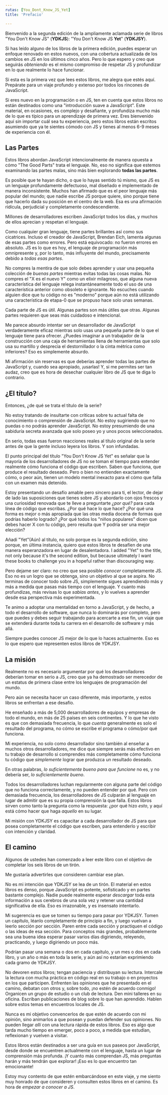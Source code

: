 ```yaml
---
rutas: [You_Dont_Know_JS_Yet]
title: 'Prefacio'

---
```


Bienvenido a la segunda edición de la ampliamente aclamada serie de libros "You Don't Know JS" (**YDKJS**): "You Don't Know JS **Yet**" (**YDKJSY**).

Si has leído alguno de los libros de la primera edición, puedes esperar un enfoque renovado en estos nuevos, con una cobertura actualizada de los cambios en JS en los últimos cinco años. Pero lo que espero y creo que seguirás *obteniendo* es el mismo compromiso de respetar JS y profundizar en lo que realmente lo hace funcionar.

Si esta es la primera vez que lees estos libros, me alegra que estés aquí. Prepárate para un viaje profundo y extenso por todos los rincones de JavaScript.

Si eres nuevo en la programación o en JS, ten en cuenta que estos libros no están destinados como una "introducción suave a JavaScript". Este material, en ocasiones, es complejo y desafiante, y profundiza mucho más de lo que es típico para un aprendizaje de primera vez. Eres bienvenido aquí sin importar cuál sea tu experiencia, pero estos libros están escritos asumiendo que ya te sientes cómodo con JS y tienes al menos 6-9 meses de experiencia con él.

## Las Partes

Estos libros abordan JavaScript intencionalmente de manera opuesta a cómo "The Good Parts" trata el lenguaje. No, eso no significa que estemos examinando las partes malas, sino más bien explorando **todas las partes**.

Es posible que te hayan dicho, o que lo hayas sentido tú mismo, que JS es un lenguaje profundamente defectuoso, mal diseñado e implementado de manera inconsistente. Muchos han afirmado que es el peor lenguaje más popular del mundo; que nadie escribe JS porque quiere, sino porque tiene que hacerlo dada su posición en el centro de la web. Esa es una afirmación ridícula, perjudicial y completamente condescendiente.

Millones de desarrolladores escriben JavaScript todos los días, y muchos de ellos aprecian y respetan el lenguaje.

Como cualquier gran lenguaje, tiene partes brillantes así como sus cicatrices. Incluso el creador de JavaScript, Brendan Eich, lamenta algunas de esas partes como errores. Pero está equivocado: no fueron errores en absoluto. JS es lo que es hoy, el lenguaje de programación más omnipresente y, por lo tanto, más influyente del mundo, precisamente debido a *todas esas partes*.

No compres la mentira de que solo debes aprender y usar una pequeña colección de *buenas partes* mientras evitas todas las cosas malas. No compres el "X es el nuevo Y" como un elixir milagroso, que alguna nueva característica del lenguaje relega instantáneamente todo el uso de una característica anterior como obsoleto e ignorante. No escuches cuando alguien dice que tu código no es "moderno" porque aún no está utilizando una característica de etapa-0 que se propuso hace solo unas semanas.

Cada parte de JS es útil. Algunas partes son más útiles que otras. Algunas partes requieren que seas más cuidadoso e intencional.

Me parece absurdo intentar ser un desarrollador de JavaScript verdaderamente eficaz mientras solo usas una pequeña parte de lo que el lenguaje tiene para ofrecer. ¿Puedes imaginar a un trabajador de la construcción con una caja de herramientas llena de herramientas que solo usa su martillo y desprecia el destornillador o la cinta métrica como inferiores? Eso es simplemente absurdo.

Mi afirmación sin reservas es que deberías aprender todas las partes de JavaScript y, cuando sea apropiado, ¡usarlas! Y, si me permites ser tan audaz, creo que es hora de desechar cualquier libro de JS que te diga lo contrario.

## ¿El título?

Entonces, ¿de qué se trata el título de la serie?

No estoy tratando de insultarte con críticas sobre tu actual falta de conocimiento o comprensión de JavaScript. No estoy sugiriendo que no puedas o no podrás aprender JavaScript. No estoy presumiendo de una sabiduría secreta avanzada que solo poseo yo y unos pocos seleccionados.

En serio, todas esas fueron reacciones reales al título original de la serie antes de que la gente incluso leyera los libros. Y son infundadas.

El punto principal del título "You Don't Know JS Yet" es señalar que la mayoría de los desarrolladores de JS no se toman el tiempo para entender realmente cómo funciona el código que escriben. Saben que funciona, que produce el resultado deseado. Pero o bien no entienden exactamente cómo, o peor aún, tienen un modelo mental inexacto para el cómo que falla con un examen más detenido.

Estoy presentando un desafío amable pero sincero para ti, el lector, de dejar de lado las suposiciones que tienes sobre JS y abordarlo con ojos frescos y una curiosidad renovada que te lleve a preguntarte *¿por qué?* para cada línea de código que escribas. ¿Por qué hace lo que hace? ¿Por qué una forma es mejor o más apropiada que las otras media docena de formas que podrías haberlo logrado? ¿Por qué todos los "niños populares" dicen que debes hacer X con tu código, pero resulta que Y podría ser una mejor elección?

Añadí "Yet"(Aún) al título, no solo porque es la segunda edición, sino porque, en última instancia, quiero que estos libros te desafíen de una manera esperanzadora en lugar de desalentadora.
I added "Yet" to the title, not only because it's the second edition, but because ultimately I want these books to challenge you in a hopeful rather than discouraging way.

Pero dejame ser claro: no creo que sea posible *conocer* completamente JS. Eso no es un logro que se obtenga, sino un objetivo al que se aspira. No terminas de conocer todo sobre JS, simplemente sigues aprendiendo más y más a medida que pasas más tiempo con el lenguaje. Y cuanto más profundizas, más revisas lo que *sabías antes*, y lo vuelves a aprender desde esa perspectiva más experimentada.

Te animo a adoptar una mentalidad en torno a JavaScript, y de hecho, a todo el desarrollo de software, que nunca lo dominarás por completo, pero que puedes y debes seguir trabajando para acercarte a ese fin, un viaje que se extenderá durante toda tu carrera en el desarrollo de software y más allá.

Siempre puedes conocer JS mejor de lo que lo haces actualmente. Eso es lo que espero que representen estos libros de YDKJSY.

## La misión

Realmente no es necesario argumentar por qué los desarrolladores deberían tomar en serio a JS, creo que ya ha demostrado ser merecedor de un estatus de primera clase entre los lenguajes de programación del mundo.

Pero aún se necesita hacer un caso diferente, más importante, y estos libros se enfrentan a ese desafío.

He enseñado a más de 5,000 desarrolladores de equipos y empresas de todo el mundo, en más de 25 países en seis continentes. Y lo que he visto es que con demasiada frecuencia, lo que *cuenta* generalmente es solo el resultado del programa, no cómo se escribe el programa o cómo/por qué funciona.

Mi experiencia, no solo como desarrollador sino también al enseñar a muchos otros desarrolladores, me dice que siempre serás más efectivo en tu trabajo de desarrollo si comprendes más completamente cómo funciona tu código que *simplemente* lograr que produzca un resultado deseado.

En otras palabras, *lo suficientemente bueno para que funcione* no es, y no debería ser, *lo suficientemente bueno*.

Todos los desarrolladores luchan regularmente con alguna parte del código que no funciona correctamente, y no pueden entender por qué. Pero con demasiada frecuencia, los desarrolladores de JS culparán al lenguaje en lugar de admitir que es su propia comprensión la que falla. Estos libros sirven como tanto la pregunta como la respuesta: ¿por qué hizo *esto*, y aquí está cómo hacer que haga *aquello* en su lugar.

Mi misión con YDKJSY es capacitar a cada desarrollador de JS para que posea completamente el código que escriben, para entenderlo y escribir con intención y claridad.

## El camino

Algunos de ustedes han comenzado a leer este libro con el objetivo de completar los seis libros de un tirón.

Me gustaría advertirles que consideren cambiar ese plan.

No es mi intención que YDKJSY se lea de un tirón. El material en estos libros es denso, porque JavaScript es potente, sofisticado y en partes bastante complejo. Nadie puede realmente esperar *descargar* toda esta información a sus cerebros de una sola vez y retener una cantidad significativa de ella. Eso es irrazonable, y es insensato intentarlo.

Mi sugerencia es que se tomen su tiempo para pasar por YDKJSY. Tomen un capítulo, léanlo completamente de principio a fin, y luego vuelvan a leerlo sección por sección. Paren entre cada sección y practiquen el código o las ideas de esa sección. Para conceptos más grandes, probablemente sea una buena idea esperar pasar varios días digiriendo, releyendo, practicando, y luego digiriendo un poco más.

Podrían pasar una semana o dos en cada capítulo, y un mes o dos en cada libro, y un año o más en toda la serie, y aún así no estarían exprimiendo cada gramo de YDKJSY.

No devoren estos libros; tengan paciencia y distribuyan su lectura. Intercale la lectura con mucha práctica en código real en su trabajo o en proyectos en los que participen. Enfrenten las opiniones que he presentado en el camino, debatan con otros y, sobre todo, ¡no estén de acuerdo conmigo! Organicen un grupo de estudio o un club de lectura. Den mini talleres en su oficina. Escriban publicaciones de blog sobre lo que han aprendido. Hablen sobre estos temas en encuentros locales de JS.

Nunca es mi objetivo convencerlos de que estén de acuerdo con mi opinión, sino animarlos a que posean y puedan defender sus opiniones. No pueden llegar *allí* con una lectura rápida de estos libros. Eso es algo que tarda mucho tiempo en emerger, poco a poco, a medida que estudian, reflexionan y vuelven a visitar.

Estos libros están destinados a ser una guía en sus paseos por JavaScript, desde donde se encuentren actualmente con el lenguaje, hasta un lugar de comprensión más profunda. ¡Y cuanto más comprendan JS, más preguntas harán y más tendrán que explorar! ¡Eso es lo que encuentro tan emocionante!

Estoy muy contento de que estén embarcándose en este viaje, y me siento muy honrado de que consideren y consulten estos libros en el camino. Es hora de *empezar a conocer a JS*.